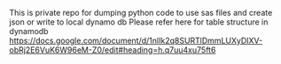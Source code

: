 This is private repo for dumping python code to use sas files and create json or write to local dynamo db
Please refer here for table structure in dynamodb
https://docs.google.com/document/d/1nlIk2q8SURTlDmmLUXyDIXV-obRj2E6VuK6W96eM-Z0/edit#heading=h.q7uu4xu75ft6

